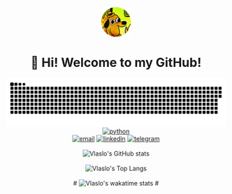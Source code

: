 <div align="center">
    <img src="assets/logo.png" alt="logo"/>
    <br>
    <h1>👋 Hi! Welcome to my GitHub!</h1>
</div>

<div align="center">
    <img width="600" src="assets/github-snake.svg" alt="snake"/>
</div>

<div align="center">
    <a href="https://peps.python.org/pep-0020/"><img src="https://img.shields.io/badge/Python-3.6 | 3.7 | 3.8 | 3.9 | 3.10 | 3.11-blue?style=for-the-badge&logo=Python&logoColor=white&labelColor=303030" alt="python"/></a>
    <br>    
    <a href="mailto:vlaslo.butskyi@gmail.com"><img src="https://img.shields.io/badge/Email-303030?style=for-the-badge&logo=gmail&logoColor=white&labelColor=EA4335"  alt="email"/></a>
    <a href="https://www.linkedin.com/in/vlaslobutskyi"><img src="https://img.shields.io/badge/Linkedin-303030?style=for-the-badge&logo=linkedin&logoColor=white&labelColor=0A66C2"  alt="linkedin"/></a>
    <a href="https://t.me/vlaslo_butskyi"><img src="https://img.shields.io/badge/-Telegram-303030?style=for-the-badge&logo=telegram&labelColor=white"  alt="telegram"/></a>
</div>

<br>

<div align="center">
    <img src="https://vlaslo-butskyi-stats.vercel.app/api?username=vlaslo-butskyi&count_private=true&show_icons=true&bg_color=45,383838,000000&text_color=fbfbfb&icon_color=0A66C2&title_color=0A66C2&border_radius=0&border_color=383838" alt="Vlaslo's GitHub stats"/>
    <br><br>
    <img src="https://vlaslo-butskyi-stats.vercel.app/api/top-langs/?username=vlaslo-butskyi&layout=compact&show_icons=true&bg_color=45,383838,000000&text_color=fbfbfb&icon_color=0A66C2&title_color=0A66C2&border_radius=0&border_color=383838&hide=Go,Solidity,JavaScript&exclude_repo=github-readme-stats&custom_title=Languages%20in%20ongoing%20projects" alt="Vlaslo's Top Langs"/>
    <br><br>
    # <img src="https://vlaslo-butskyi-stats.vercel.app/api/wakatime?username=vlaslo_butskyi&show_icons=true&bg_color=45,383838,000000&text_color=fbfbfb&icon_color=0A66C2&title_color=0A66C2&border_radius=0&border_color=383838&hide=requirements.txt,&layout=compact&custom_title=Where%20I%20f*ked%20up%20my%20time%20last%20night" alt="Vlaslo's wakatime stats"/>
    # <br>
</div>

